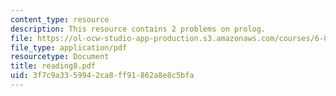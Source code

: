 ```yaml
---
content_type: resource
description: This resource contains 2 problems on prolog.
file: https://ol-ocw-studio-app-production.s3.amazonaws.com/courses/6-871-knowledge-based-applications-systems-spring-2005/3f7c9a3359942ca8ff91862a8e8c5bfa_reading8.pdf
file_type: application/pdf
resourcetype: Document
title: reading8.pdf
uid: 3f7c9a33-5994-2ca8-ff91-862a8e8c5bfa
---
```

